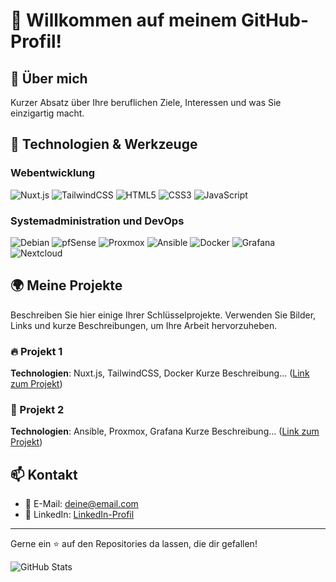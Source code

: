 # 👋 Willkommen auf meinem GitHub-Profil! 

## 🌟 Über mich
Kurzer Absatz über Ihre beruflichen Ziele, Interessen und was Sie einzigartig macht.

## 🔧 Technologien & Werkzeuge
### Webentwicklung
![Nuxt.js](https://img.shields.io/badge/-Nuxt.js-00DC82?style=flat&logo=nuxt.js&logoColor=white)
![TailwindCSS](https://img.shields.io/badge/-TailwindCSS-06B6D4?style=flat&logo=tailwind-css&logoColor=white)
![HTML5](https://img.shields.io/badge/-HTML5-E34F26?style=flat&logo=html5&logoColor=white)
![CSS3](https://img.shields.io/badge/-CSS3-1572B6?style=flat&logo=css3&logoColor=white)
![JavaScript](https://img.shields.io/badge/-JavaScript-F7DF1E?style=flat&logo=javascript&logoColor=black)

### Systemadministration und DevOps
![Debian](https://img.shields.io/badge/-Debian-A81D33?style=flat&logo=debian&logoColor=white)
![pfSense](https://img.shields.io/badge/-pfSense-154882?style=flat)
![Proxmox](https://img.shields.io/badge/-Proxmox-E57000?style=flat&logo=proxmox&logoColor=white)
![Ansible](https://img.shields.io/badge/-Ansible-1A1A1A?style=flat&logo=ansible&logoColor=white)
![Docker](https://img.shields.io/badge/-Docker-2496ED?style=flat&logo=docker&logoColor=white)
![Grafana](https://img.shields.io/badge/-Grafana-F46800?style=flat&logo=grafana&logoColor=white)
![Nextcloud](https://img.shields.io/badge/-Nextcloud-0082C9?style=flat&logo=nextcloud&logoColor=white)

## 🌍 Meine Projekte
Beschreiben Sie hier einige Ihrer Schlüsselprojekte. Verwenden Sie Bilder, Links und kurze Beschreibungen, um Ihre Arbeit hervorzuheben.

### 🔥 Projekt 1
**Technologien**: Nuxt.js, TailwindCSS, Docker
Kurze Beschreibung... ([Link zum Projekt](#))

### 🚀 Projekt 2
**Technologien**: Ansible, Proxmox, Grafana
Kurze Beschreibung... ([Link zum Projekt](#))

## 📫 Kontakt
- 📧 E-Mail: [deine@email.com](mailto:deine@email.com)
- 🔗 LinkedIn: [LinkedIn-Profil](#)

---

Gerne ein ⭐ auf den Repositories da lassen, die dir gefallen!

  <img src="https://github-readme-stats.vercel.app/api?username=L50N&include_all_commits=true&count_private=true&show_icons=true&line_height=20&title_color=FFFFFF&icon_color=FFFFFF&text_color=FFFFFF&bg_color=0D1117" alt="GitHub Stats"/>
